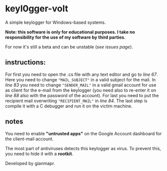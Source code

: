 # keyl0gger-volt
A simple keylogger for Windows-based systems.

**Note: this software is only for educational purposes. I take no responsibility for the use of my software by third parties.**

For now it's still a beta and can be unstable (*see issues page*).

## instructions:
For first you need to open the .cs file with any text editor and go to *line 67*. Here you need to change `"MAIL_SUBJECT"` in a valid subject for the mail. In *line 83* you need to change `"SENDER_MAIL"` in a valid gmail account for use as client for the e-mail from the keylogger (you need also to re-enter it on *line 88* also with the password of the account). For last you need to put the recipient mail overwriting `"RECIPIENT_MAIL"` in *line 84*. The last step is compile it with a C debugger and run it on the victim machine.

## notes
You need to enable **"untrusted apps"** on the Google Account dashboard for the client-mail account.

The most part of antiviruses detects this keylogger as virus. To prevent this, you need to hide it with a **rootkit**.


Developed by gianmapr.
